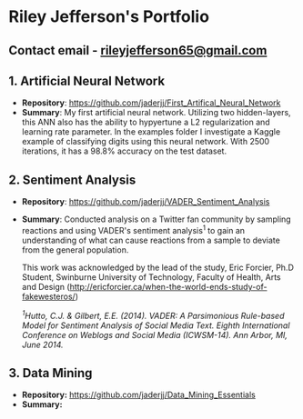 # Riley Jefferson's Portfolio
## Contact email - rileyjefferson65@gmail.com

## 1. Artificial Neural Network
- **Repository**: https://github.com/jaderjj/First_Artifical_Neural_Network
- **Summary**: My first artificial neural network. Utilizing two hidden-layers, this ANN also has the ability to hypyertune a L2 regularization and learning rate parameter. In the examples folder I investigate a Kaggle example of classifying digits using this neural network. With 2500 iterations, it has a 98.8% accuracy on the test dataset.


## 2. Sentiment Analysis
- **Repository**: https://github.com/jaderjj/VADER_Sentiment_Analysis
- **Summary**: Conducted analysis on a Twitter fan community by sampling reactions and using VADER's sentiment analysis<sup>1</sup> to gain an understanding of what can cause reactions from a sample to deviate from the general population.

  This work was acknowledged by the lead of the study, Eric Forcier, Ph.D Student, Swinburne University of Technology, Faculty of Health, Arts and Design (http://ericforcier.ca/when-the-world-ends-study-of-fakewesteros/)

  *<sup>1</sup>Hutto, C.J. & Gilbert, E.E. (2014). VADER: A Parsimonious Rule-based Model for Sentiment Analysis of Social Media Text. Eighth International Conference on Weblogs and Social Media (ICWSM-14). Ann Arbor, MI, June 2014.*

## 3. Data Mining
- **Repository:** https://github.com/jaderjj/Data_Mining_Essentials
- **Summary:**
